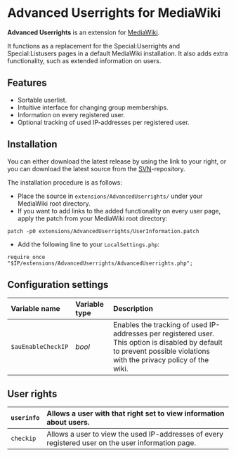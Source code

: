 # Advanced Userrights for MediaWiki #
**Advanced Userrights** is an extension for [MediaWiki](http://www.mediawiki.org/).

It functions as a replacement for the Special:Userrights and Special:Listusers pages in a default MediaWiki installation. It also adds extra functionality, such as extended information on users.

## Features ##
  * Sortable userlist.
  * Intuitive interface for changing group memberships.
  * Information on every registered user.
  * Optional tracking of used IP-addresses per registered user.

## Installation ##
You can either download the latest release by using the link to your right, or you can download the latest source from the [SVN](http://code.google.com/p/advanced-userrights-extension/source/checkout)-repository.

The installation procedure is as follows:
  * Place the source in `extensions/AdvancedUserrights/` under your MediaWiki root directory.
  * If you want to add links to the added functionality on every user page, apply the patch from your MediaWiki root directory:
```
patch -p0 extensions/AdvancedUserrights/UserInformation.patch
```
  * Add the following line to your `LocalSettings.php`:
```
require_once "$IP/extensions/AdvancedUserrights/AdvancedUserrights.php";
```

## Configuration settings ##
| **Variable name** | **Variable type** | **Description** |
|:------------------|:------------------|:----------------|
| `$auEnableCheckIP` | _bool_            | Enables the tracking of used IP-addresses per registered user. This option is disabled by default to prevent possible violations with the privacy policy of the wiki. |

## User rights ##
| `userinfo` | Allows a user with that right set to view information about users. |
|:-----------|:-------------------------------------------------------------------|
| `checkip`  | Allows a user to view the used IP-addresses of every registered user on the user information page. |